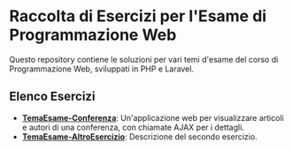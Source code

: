 # Raccolta di Esercizi per l'Esame di Programmazione Web

Questo repository contiene le soluzioni per vari temi d'esame del corso di Programmazione Web, sviluppati in PHP e Laravel.

## Elenco Esercizi

*   **[TemaEsame-Conferenza](./TemaEsame-Conferenza/)**: Un'applicazione web per visualizzare articoli e autori di una conferenza, con chiamate AJAX per i dettagli.
*   **[TemaEsame-AltroEsercizio](./TemaEsame-AltroEsercizio/)**: Descrizione del secondo esercizio.
